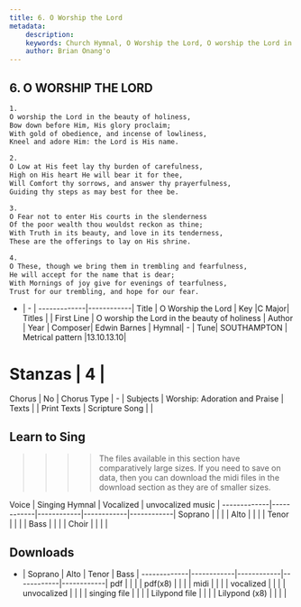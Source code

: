 ```yaml
---
title: 6. O Worship the Lord
metadata:
    description: 
    keywords: Church Hymnal, O Worship the Lord, O worship the Lord in the beauty of holiness, 
    author: Brian Onang'o
---
```



## 6. O WORSHIP THE LORD

```txt
1.
O worship the Lord in the beauty of holiness,
Bow down before Him, His glory proclaim;
With gold of obedience, and incense of lowliness,
Kneel and adore Him: the Lord is His name.

2.
O Low at His feet lay thy burden of carefulness,
High on His heart He will bear it for thee,
Will Comfort thy sorrows, and answer thy prayerfulness,
Guiding thy steps as may best for thee be.

3.
O Fear not to enter His courts in the slenderness
Of the poor wealth thou wouldst reckon as thine;
With Truth in its beauty, and love in its tenderness,
These are the offerings to lay on His shrine.

4.
O These, though we bring them in trembling and fearfulness,
He will accept for the name that is dear;
With Mornings of joy give for evenings of tearfulness,
Trust for our trembling, and hope for our fear.

```

- |   -  |
-------------|------------|
Title | O Worship the Lord |
Key |C Major|
Titles |  |
First Line | O worship the Lord in the beauty of holiness |
Author |
Year |
Composer| Edwin Barnes |
Hymnal|  - |
Tune| SOUTHAMPTON |
Metrical pattern |13.10.13.10|
# Stanzas | 4 |
Chorus | No |
Chorus Type | - |
Subjects | Worship: Adoration and Praise |
Texts |  |
Print Texts |
Scripture Song |  |
  
## Learn to Sing

>>>> The files available in this section have comparatively large sizes. If you need to save on data, then you can download the midi files in the download section as they are of smaller sizes.

Voice |  Singing Hymnal | Vocalized | unvocalized music |
-------------|------------|------------|------------|------------|
Soprano | | | |
Alto | | | |
Tenor | | | |
Bass | | | |
Choir | | | |

## Downloads

- |  Soprano | Alto | Tenor | Bass |
-------------|------------|------------|------------|------------|
pdf | | | |
pdf(x8) | | | |
midi | | | |
vocalized | | | |
unvocalized | | | |
singing file | | | |
Lilypond file | | | |
Lilypond (x8) | | | |
